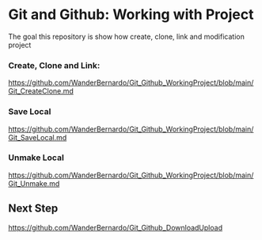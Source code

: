 # Git and Github: Working with Project
The goal this repository is show how create, clone, link and modification project



### Create, Clone and Link:

https://github.com/WanderBernardo/Git_Github_WorkingProject/blob/main/Git_CreateClone.md

### Save Local

https://github.com/WanderBernardo/Git_Github_WorkingProject/blob/main/Git_SaveLocal.md

### Unmake Local

https://github.com/WanderBernardo/Git_Github_WorkingProject/blob/main/Git_Unmake.md





## Next Step

https://github.com/WanderBernardo/Git_Github_DownloadUpload

